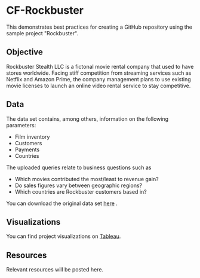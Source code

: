 # CF-Rockbuster
This demonstrates best practices for creating a GitHub repository using the sample project "Rockbuster".

## Objective
Rockbuster Stealth LLC is a fictonal movie rental company that used to have stores worldwide. Facing stiff competition from streaming services such as Netflix and Amazon Prime, the company management plans to use existing movie licenses to launch an online video rental service to stay competitive. 

## Data
The data set contains, among others, information on the following parameters:
-	Film inventory
-	Customers
-	Payments
-	Countries

The uploaded queries relate to business questions such as 
-	Which movies contributed the most/least to revenue gain?
-	Do sales figures vary between geographic regions?
-	Which countries are Rockbuster customers based in?

You can download the original data set [here](http://www.postgresqltutorial.com/wp-content/uploads/2019/05/dvdrental.zip) .

## Visualizations
You can find project visualizations on [Tableau](https://public.tableau.com/app/profile/santina.wey/viz/Rockbuster-Visualizations/Map_Revenue).

## Resources
Relevant resources will be posted here.
